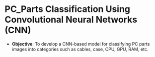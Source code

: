  # **PC_Parts Classification Using Convolutional Neural Networks (CNN)**
- **Objective**: To develop a CNN-based model for classifying PC parts images into categories such as cables, case, CPU, GPU, RAM, etc.
